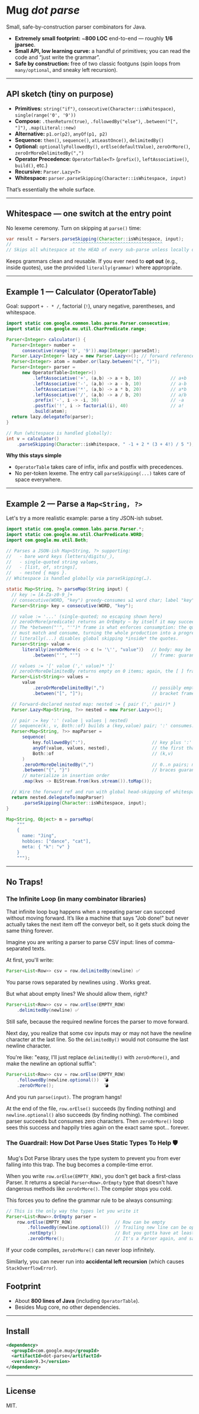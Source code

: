 # Mug *dot parse*

Small, safe-by-construction parser combinators for Java.

- **Extremely small footprint:** ~**800 LOC** end-to-end — roughly **1/6 jparsec**.
- **Small API, low learning curve:** a handful of primitives; you can read the code and “just write the grammar”.
- **Safe by construction:** free of two classic footguns (spin loops from `many/optional`, and sneaky left recursion).

---

## API sketch (tiny on purpose)

- **Primitives:** `string("if")`, `consecutive(Character::isWhitespace)`, `single(range('0', '9'))`
- **Compose:** `.thenReturn(true)`, `.followedBy("else")`, `.between("[", "]")`, `.map(Literal::new)`
- **Alternative:** `p1.or(p2)`, `anyOf(p1, p2)`
- **Sequence:** `then()`, `sequence()`, `atLeastOnce()`, `delimitedBy()`
- **Optional:** `optionallyFollowedBy()`, `orElse(defaultValue)`, `zeroOrMore()`, `zeroOrMoreDelimitedBy(",")`
- **Operator Precedence:** `OperatorTable<T>` (`prefix()`, `leftAssociative()`, `build()`, etc.)
- **Recursive:** `Parser.Lazy<T>`
- **Whitespace:** `parser.parseSkipping(Character::isWhitespace, input)`

That’s essentially the whole surface.

---

## Whitespace — one switch at the entry point

No lexeme ceremony. Turn on skipping at `parse()` time:

```java
var result = Parsers.parseSkipping(Character::isWhitespace, input);
//                       ^^^^^^^^^^^^^^^^^^^^^^^^^^^^^^^^^^
// Skips all whitespace at the HEAD of every sub-parse unless locally disabled with literally()
```

Keeps grammars clean and reusable. If you ever need to **opt out** (e.g., inside quotes), use the provided `literally(grammar)` where appropriate.

---

## Example 1 — Calculator (OperatorTable)

Goal: support `+ - * /`, factorial (`!`), unary negative, parentheses, and whitespace.

```java
import static com.google.common.labs.parse.Parser.consecutive;
import static com.google.mu.util.CharPredicate.range;

Parser<Integer> calculator() {
  Parser<Integer> number =
      consecutive(range('0', '9')).map(Integer::parseInt);
  Parser.Lazy<Integer> lazy = new Parser.Lazy<>(); // forward reference
  Parser<Integer> atom = number.or(lazy.between("(", ")");
  Parser<Integer> parser = 
      new OperatorTable<Integer>()
	      .leftAssociative('+', (a,b) -> a + b, 10)           // a+b
	      .leftAssociative('-', (a,b) -> a - b, 10)           // a-b
	      .leftAssociative('*', (a,b) -> a * b, 20)           // a*b
	      .leftAssociative('/', (a,b) -> a / b, 20)           // a/b
	      .prefix('-', i -> -i, 30)                           // -a
	      .postfix('!', i -> factorial(i), 40)                // a!
	      .build(atom);
  return lazy.delegateTo(parser);
}

// Run (whitespace is handled globally):
int v = calculator()
    .parseSkipping(Character::isWhitespace, " -1 + 2 * (3 + 4!) / 5 ");
```

**Why this stays simple**

- `OperatorTable` takes care of infix, infix and postfix with precedences.
- No per-token lexeme. The entry call `parseSkipping(...)` takes care of space everywhere.

---

## Example 2 — Parse a `Map<String, ?>`

Let's try a more realistic example: parse a tiny JSON-ish subset.

```java
import static com.google.common.labs.parse.Parser.*;
import static com.google.mu.util.CharPredicate.WORD;
import com.google.mu.util.Both;

// Parses a JSON-ish Map<String, ?> supporting:
//   - bare word keys (letters/digits/_),
//   - single-quoted string values,
//   - [list, of, strings],
//   - nested { maps }.
// Whitespace is handled globally via parseSkipping(…).

static Map<String, ?> parseMap(String input) {
  // key := [A-Za-z0-9_]+
  // consecutive(WORD, "key") greedy-consumes ≥1 word char; label "key" only shows up in errors.
  Parser<String> key = consecutive(WORD, "key");

  // value := '...' (single-quoted; no escaping shown here)
  // zeroOrMore(predicate) returns an OrEmpty — by itself it may succeed empty.
  // The *between("'", "'")* frame is what enforces consumption: the quotes themselves
  // must match and consume, turning the whole production into a progress-making success.
  // literally(...) disables global skipping *inside* the quotes.
  Parser<String> value =
      literally(zeroOrMore(c -> c != '\'', "value")）  // body: may be empty (OrEmpty)
          .between("'", "'")                           // frame: guarantees net consumption on success

  // values := '[' value (',' value)* ']'
  // zeroOrMoreDelimitedBy returns empty on 0 items; again, the [ ] frame is what ensures progress.
  Parser<List<String>> values =
      value
          .zeroOrMoreDelimitedBy(",")                  // possibly empty sequence
          .between("[", "]");                          // bracket frame consumes

  // Forward-declared nested map: nested := { pair (',' pair)* }
  Parser.Lazy<Map<String, ?>> nested = new Parser.Lazy<>();

  // pair := key ':' (value | values | nested)
  // sequence(k:, v, Both::of) builds a (key,value) pair; ':' consumes.
  Parser<Map<String, ?>> mapParser =
      sequence(
          key.followedBy(":"),                         // key plus ':' (consumes)
          anyOf(value, values, nested),                // the first that fits wins
          Both::of                                     // (k,v)
      )
      .zeroOrMoreDelimitedBy(",")                      // 0..n pairs; may be empty
      .between("{", "}")                               // braces guarantee net consumption
      // materialize in insertion order
      .map(kvs -> BiStream.from(kvs.stream()).toMap());

  // Wire the forward ref and run with global head-skipping of whitespace.
  return nested.delegateTo(mapParser)
      .parseSkipping(Character::isWhitespace, input);
}

Map<String, Object> m = parseMap(
    """
    {
      name: "Jing",
      hobbies: ["dance", "cat"],
      meta: { "k": "v" }
    }
    """);
```

---

## No Traps!

### The Infinite Loop (in many combinator libraries)

That infinite loop bug happens when a repeating parser can succeed without moving forward.
It’s like a machine that says "Job done!" but never actually takes the next item off the conveyor belt,
so it gets stuck doing the same thing forever.

Imagine you are writing a parser to parse CSV input: lines of comma-separated texts.

At first, you'll write:
```java
Parser<List<Row>> csv = row.delimitedBy(newline) ✅
```

You parse rows separated by newlines using . Works great.

But what about empty lines? We should allow them, right?

```java
Parser<List<Row>> csv = row.orElse(EMPTY_ROW)
    .delimitedBy(newline) ✅
```

Still safe, because the required newline forces the parser to move forward.

Next day, you realize that some csv inputs may or may not have the newline character at the last line.
So the `delimitedBy()` would not consume the last newline character.

You're like: "easy, I'll just replace `delimitedBy()` with `zeroOrMore()`, and make the newline an optional suffix":

```java
Parser<List<Row>> csv = row.orElse(EMPTY_ROW)
    .followedBy(newline.optional())  💣
    .zeroOrMore();                   💣
```

And you run `parse(input)`. The program hangs!

At the end of the file, `row.orElse()` succeeds (by finding nothing) and `newline.optional()` also succeeds (by finding nothing).
The combined parser succeeds but consumes zero characters. Then `zeroOrMore()` loop sees this success and happily tries again on the exact same spot... forever.

### The Guardrail: How Dot Parse Uses Static Types To Help 🛡
️
Mug's Dot Parse library uses the type system to prevent you from ever falling into this trap. The bug becomes a compile-time error.

When you write `row.orElse(EMPTY_ROW)`, you don't get back a first-class Parser.
It returns a special `Parser<Row>.OrEmpty` type that doesn't have dangerous methods like `zeroOrMore()`.
The compiler stops you cold.

This forces you to define the grammar rule to be always consuming:

```java {.good}
// This is the only way the types let you write it
Parser<List<Row>>.OrEmpty parser =
    row.orElse(EMPTY_ROW)                // Row can be empty
        .followedBy(newline.optional())  // Trailing new line can be optional
        .notEmpty()                      // But you gotta have at least one  ✅
        .zeroOrMore();                   // It's a Parser again, and safe in a loop
```
If your code compiles, `zeroOrMore()` can never loop infinitely.

Similarly, you can never run into **accidental left recursion** (which causes `StackOverflowError`).

## Footprint

- About **800 lines of Java** (including `OperatorTable`).  
- Besides Mug core, no other dependencies.

---

## Install

```xml
<dependency>
  <groupId>com.google.mug</groupId>
  <artifactId>dot-parse</artifactId>
  <version>9.3</version>
</dependency>
```

---

## License

MIT.
